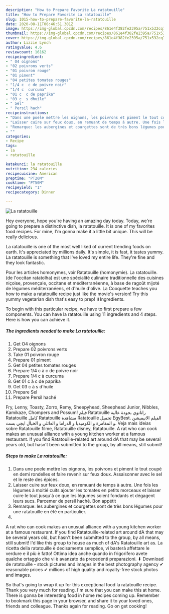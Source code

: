 ```yaml
---
description: "How to Prepare Favorite La ratatouille"
title: "How to Prepare Favorite La ratatouille"
slug: 1015-how-to-prepare-favorite-la-ratatouille
date: 2020-08-11T06:46:51.301Z
image: https://img-global.cpcdn.com/recipes/861e4f382fe2395a/751x532cq70/la-ratatouille-photo-principale-de-la-recette.jpg
thumbnail: https://img-global.cpcdn.com/recipes/861e4f382fe2395a/751x532cq70/la-ratatouille-photo-principale-de-la-recette.jpg
cover: https://img-global.cpcdn.com/recipes/861e4f382fe2395a/751x532cq70/la-ratatouille-photo-principale-de-la-recette.jpg
author: Lizzie Lynch
ratingvalue: 4.6
reviewcount: 16162
recipeingredient:
- " O4 oignons"
- "02 poivrons verts"
- "01 poivron rouge"
- "01 piment"
- "04 petites tomates rouges"
- "1/4 c  c de poivre noir"
- "1/4 c  curcuma"
- "01 c  c de paprika"
- "03 c  s dhuile"
- " Sel"
- " Persil hach"
recipeinstructions:
- "Dans une poele mettre les oignons, les poivrons et piment le tout coupé en demi rondelles et faire revenir sur feux doux. Assaisonner avec le sel et le reste des épices."
- "Laisser cuire sur feux doux, en remuant de temps à autre. Une fois les lègumes à moitié cuits ajouter les tomates en petits morceaux et laisser cuire le tout jusqu&#39;à ce que les légumes soient fondants et dégagent leurs sucs. Parcemer de persil haché. Bon appétit"
- "Remarque: les aubergines et courgettes sont de très bons légumes pour une ratatouille en été en particulier."
- ""
categories:
- Recipe
tags:
- la
- ratatouille

katakunci: la ratatouille 
nutrition: 234 calories
recipecuisine: American
preptime: "PT20M"
cooktime: "PT50M"
recipeyield: "1"
recipecategory: Dinner

---
```



![La ratatouille](https://img-global.cpcdn.com/recipes/861e4f382fe2395a/751x532cq70/la-ratatouille-photo-principale-de-la-recette.jpg)

Hey everyone, hope you're having an amazing day today. Today, we're going to prepare a distinctive dish, la ratatouille. It is one of my favorites food recipes. For mine, I'm gonna make it a little bit unique. This will be really delicious.

La ratatouille is one of the most well liked of current trending foods on earth. It's appreciated by millions daily. It's simple, it is fast, it tastes yummy. La ratatouille is something that I've loved my entire life. They're fine and they look fantastic.

Pour les articles homonymes, voir Ratatouille (homonymie). La ratatouille. (de l&#39;occitan ratatolha) est une spécialité culinaire traditionnelle des cuisines niçoise, provençale, occitane et méditerranéenne, à base de ragoût mijoté de légumes méditerranéens, et d&#39;huile d&#39;olive. La Cooquette teaches you how to make a ratatouille recipe just like the movie&#39;s version! Try this yummy vegetarian dish that&#39;s easy to prep! ⬇Ingredients.


To begin with this particular recipe, we have to first prepare a few components. You can have la ratatouille using 11 ingredients and 4 steps. Here is how you can achieve it.

<!--inarticleads1-->

##### The ingredients needed to make La ratatouille:

1. Get  O4 oignons
1. Prepare 02 poivrons verts
1. Take 01 poivron rouge
1. Prepare 01 piment
1. Get 04 petites tomates rouges
1. Prepare 1/4 c à c de poivre noir
1. Prepare 1/4 c à curcuma
1. Get 01 c à c de paprika
1. Get 03 c à s d&#39;huile
1. Prepare  Sel
1. Prepare  Persil haché


Fry, Lenny, Toasty, Zorro, Remy, Sheepyhead, Sheephead Junior, Nibbles, Kamikaze, Chompers and Possum! فيلم Ratatouille راتاتوي بجودة عالية Ratatouille كامل Ratatouille مشاهدة Ratatouille تحميل EgyBest. الفيلم الانيميشن و المغامرة و الكوميديا و الدراما و العائلي و الخيال ايجي بست. Veja mais ideias sobre Ratatouille filme, Ratatouille disney, Ratatouille. A rat who can cook makes an unusual alliance with a young kitchen worker at a famous restaurant. If you find Ratatouille-related art around dA that may be several years old, but hasn&#39;t been submitted to the group, by all means, still submit! 

<!--inarticleads2-->

##### Steps to make La ratatouille:

1. Dans une poele mettre les oignons, les poivrons et piment le tout coupé en demi rondelles et faire revenir sur feux doux. Assaisonner avec le sel et le reste des épices.
1. Laisser cuire sur feux doux, en remuant de temps à autre. Une fois les lègumes à moitié cuits ajouter les tomates en petits morceaux et laisser cuire le tout jusqu&#39;à ce que les légumes soient fondants et dégagent leurs sucs. Parcemer de persil haché. Bon appétit
1. Remarque: les aubergines et courgettes sont de très bons légumes pour une ratatouille en été en particulier.
1. 


A rat who can cook makes an unusual alliance with a young kitchen worker at a famous restaurant. If you find Ratatouille-related art around dA that may be several years old, but hasn&#39;t been submitted to the group, by all means, still submit! I&#39;d like this group to house as much of dA&#39;s Ratatouille art as. La ricetta della ratatouille è decisamente semplice, vi basterà affettare le verdure e il più è fatto! Ottima idea anche quando in frigorifero avete qualche ortaggio che vi è avanzato da precedenti preparazioni. ⬇ Download de ratatouille - stock pictures and images in the best photography agency ✔ reasonable prices ✔ millions of high quality and royalty-free stock photos and images. 

So that's going to wrap it up for this exceptional food la ratatouille recipe. Thank you very much for reading. I'm sure that you can make this at home. There is gonna be interesting food in home recipes coming up. Remember to bookmark this page in your browser, and share it to your loved ones, friends and colleague. Thanks again for reading. Go on get cooking!
